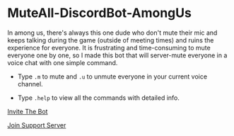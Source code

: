 # MuteAll-DiscordBot-AmongUs

In among us, there's always this one dude who don't mute their mic and keeps talking during the game (outside of meeting times) and ruins the experience for everyone. It is frustrating and time-consuming to mute everyone one by one, so I made this bot that will server-mute everyone in a voice chat with one simple command.
  
  - Type ```.m``` to mute and ```.u``` to unmute everyone in your current voice channel.
  
  - Type ```.help``` to view all the commands with detailed info.

[Invite The Bot](https://discord.com/oauth2/authorize?client_id=757369495953342593&scope=bot&permissions=4205632)

[Join Support Server](https://discord.com/invite/Jxv66vm)

